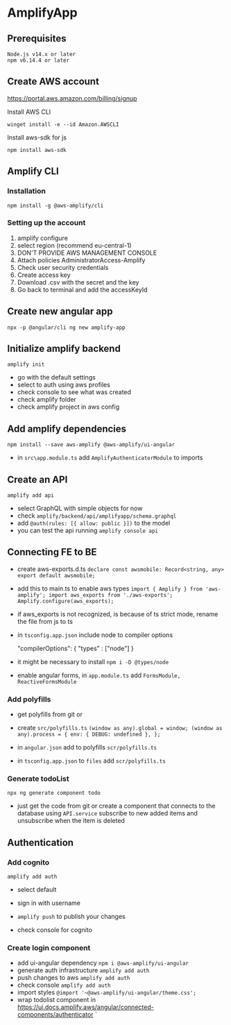 # AmplifyApp

## Prerequisites
    Node.js v14.x or later
    npm v6.14.4 or later

## Create AWS account
https://portal.aws.amazon.com/billing/signup

Install AWS CLI

    winget install -e --id Amazon.AWSCLI

Install aws-sdk for js

    npm install aws-sdk

## Amplify CLI

### Installation
    npm install -g @aws-amplify/cli

### Setting up the account

1. amplify configure
2. select region (recommend eu-central-1)
3. DON'T PROVIDE AWS MANAGEMENT CONSOLE
4. Attach policies AdministratorAccess-Amplify
5. Check user security credentials
6. Create access key
7. Download .csv with the secret and the key
8. Go back to terminal and add the accessKeyId

## Create new angular app
    npx -p @angular/cli ng new amplify-app

## Initialize amplify backend
    amplify init
- go with the default settings
- select to auth using aws profiles
- check console to see what was created
- check amplify folder
- check amplify project in aws config

## Add amplify dependencies 
    npm install --save aws-amplify @aws-amplify/ui-angular
- in `src\app.module.ts` add `AmplifyAuthenticatorModule` to imports

## Create an API
    amplify add api
- select GraphQL with simple objects for now
- check `amplify/backend/api/amplifyapp/schema.graphql`
- add `@auth(rules: [{ allow: public }])` to the model
- you can test the api running `amplify console api`

## Connecting FE to BE
- create aws-exports.d.ts
    `declare const awsmobile: Record<string, any>
    export default awsmobile;`

- add this to main.ts to enable aws types
  `import { Amplify } from 'aws-amplify';
  import aws_exports from './aws-exports';
  Amplify.configure(aws_exports);`

- if aws_exports is not recognized, is because of ts strict mode, rename the file from js to ts

- in `tsconfig.app.json` include node to compiler options
  
  "compilerOptions": {
  "types" : ["node"]
  }
- it might be necessary to install `npm i -D @types/node`
- enable angular forms, in `app.module.ts` add `FormsModule, ReactiveFormsModule`

### Add polyfills
- get polyfills from git or
- create `src/polyfills.ts`
  `(window as any).global = window;
  (window as any).process = {
  env: { DEBUG: undefined },
  };`

- in `angular.json` add to polyfills `scr/polyfills.ts`
- in `tsconfig.app.json` to `files` add `scr/polyfills.ts`


### Generate todoList
    npx ng generate component todo
- just get the code from git or create a component that connects to the database using `API.service` subscribe to new added items and unsubscribe when the item is deleted

## Authentication
### Add cognito
    amplify add auth
- select default
- sign in with username
    
- `amplify push` to publish your changes
- check console for cognito

### Create login component
- add ui-angular dependency `npm i @aws-amplify/ui-angular`
- generate auth infrastructure `amplify add auth`
- push changes to aws `amplify add auth`
- check console `amplify add auth`
- import styles `@import '~@aws-amplify/ui-angular/theme.css';`
- wrap todolist component in https://ui.docs.amplify.aws/angular/connected-components/authenticator
`
